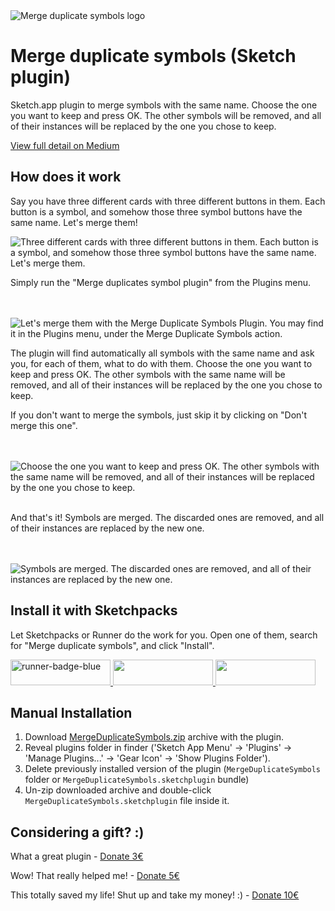 <img src="https://github.com/oodesign/merge-duplicate-symbols/blob/master/Images/Hero.png" alt="Merge duplicate symbols logo"/>

# Merge duplicate symbols (Sketch plugin)

Sketch.app plugin to merge symbols with the same name. Choose the one you want to keep and press OK. The other symbols will be removed, and all of their instances will be replaced by the one you chose to keep.

<a href="http://bit.ly/mergesymbolsinsketch">View full detail on Medium</a>

## How does it work

Say you have three different cards with three different buttons in them. Each button is a symbol, and somehow those three symbol buttons have the same name. Let's merge them!

<img src="https://github.com/oodesign/merge-duplicate-symbols/blob/master/Images/SymbolsToMerge.PNG" alt="Three different cards with three different buttons in them. Each button is a symbol, and somehow those three symbol buttons have the same name. Let's merge them."/>
<br/>

Simply run the "Merge duplicates symbol plugin" from the Plugins menu.

<br/><br/>
<img src="https://github.com/oodesign/merge-duplicate-symbols/blob/master/Images/LaunchMergeDuplicateSymbolsPlugin.PNG" alt="Let's merge them with the Merge Duplicate Symbols Plugin. You may find it in the Plugins menu, under the Merge Duplicate Symbols action."/>
<br/>

The plugin will find automatically all symbols with the same name and ask you, for each of them, what to do with them. Choose the one you want to keep and press OK. The other symbols with the same name will be removed, and all of their instances will be replaced by the one you chose to keep.
<br/>

If you don't want to merge the symbols, just skip it by clicking on "Don't merge this one".

<br/><br/>
<img src="https://github.com/oodesign/merge-duplicate-symbols/blob/master/Images/MergesWindow.PNG" alt="Choose the one you want to keep and press OK. The other symbols with the same name will be removed, and all of their instances will be replaced by the one you chose to keep."/>
<br/><br/>

And that's it! Symbols are merged. The discarded ones are removed, and all of their instances are replaced by the new one.

<br/><br/>
<img src="https://github.com/oodesign/merge-duplicate-symbols/blob/master/Images/SymbolsMerged.PNG" alt="Symbols are merged. The discarded ones are removed, and all of their instances are replaced by the new one."/>

## Install it with Sketchpacks

Let Sketchpacks or Runner do the work for you. Open one of them, search for "Merge duplicate symbols", and click "Install".

<a href="http://bit.ly/SketchRunnerWebsite">
	<img width="160" height="41" src="http://bit.ly/RunnerBadgeBlue" alt="runner-badge-blue">
</a>

<a href="https://sketchpacks.com/oodesign/merge-duplicate-symbols/install">
	<img width="160" height="41" src="http://sketchpacks-com.s3.amazonaws.com/assets/badges/sketchpacks-badge-install.png" >
</a>

<a href="https://www.paypal.me/oodesign">
	<img width="160" height="41" src="https://github.com/oodesign/icon-tools/blob/master/Images/paypal-badge.png">
</a>

## Manual Installation

1. Download [MergeDuplicateSymbols.zip](https://github.com/oodesign/merge-duplicate-symbols/archive/master.zip) archive with the plugin.
2. Reveal plugins folder in finder ('Sketch App Menu' -> 'Plugins' -> 'Manage Plugins...' -> 'Gear Icon' -> 'Show Plugins Folder').
3. Delete previously installed version of the plugin (`MergeDuplicateSymbols` folder or `MergeDuplicateSymbols.sketchplugin` bundle)
4. Un-zip downloaded archive and double-click `MergeDuplicateSymbols.sketchplugin` file inside it.


## Considering a gift? :)
What a great plugin - <a href="https://www.paypal.me/oodesign/3" target="_blank">Donate 3€</a>

Wow! That really helped me! - <a href="https://www.paypal.me/oodesign/5" target="_blank">Donate 5€</a>

This totally saved my life! Shut up and take my money! :) - <a href="https://www.paypal.me/oodesign/10" target="_blank">Donate 10€</a>

